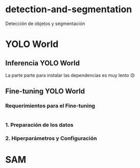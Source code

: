 # detection-and-segmentation
Detección de objetos y segmentación

# YOLO World

## Inferencia YOLO World

La parte parte para instalar las dependencias es muy lento 😒

## Fine-tuning YOLO World

### Requerimientos para el Fine-tuning

|  |  |
|:-:|:-:|

### 1. Preparación de los datos

### 2. Hiperparámetros y Configuración



# SAM
